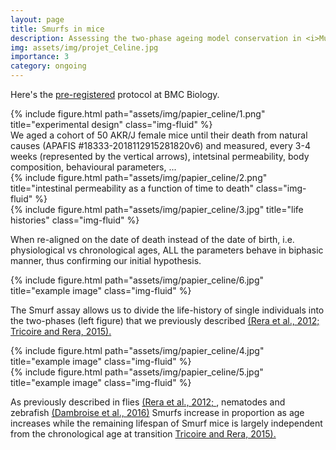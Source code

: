 ```yaml
---
layout: page
title: Smurfs in mice
description: Assessing the two-phase ageing model conservation in <i>Mus musculus</i>
img: assets/img/projet_Celine.jpg
importance: 3
category: ongoing
---
```


Here's the <a href="https://springernature.figshare.com/registered-reports_BMCB">pre-registered</a> protocol at BMC Biology. 

<div class="row">
    <div class="col-sm mt-3 mt-md-0">
        {% include figure.html path="assets/img/papier_celine/1.png" title="experimental design" class="img-fluid" %}
    </div>
    <span>
    We aged a cohort of 50 AKR/J female mice until their death from natural causes (APAFIS #18333-2018112915281820v6) and measured, every 3-4 weeks (represented by the vertical arrows), intetsinal permeability, body composition, behavioural parameters, ...
    </span>
</div>




<div class="row">
    <div class="col-sm-4 mt-3 mt-md-0">
        {% include figure.html path="assets/img/papier_celine/2.png" title="intestinal permeability as a function of time to death" class="img-fluid" %}
    </div>
    <div class="col-sm-8 mt-3 mt-md-0">
        {% include figure.html path="assets/img/papier_celine/3.jpg" title="life histories" class="img-fluid" %}
    </div>
</div>

When re-aligned on the date of death instead of the date of birth, i.e. physiological vs chronological ages, ALL the parameters behave in biphasic manner, thus confirming our initial hypothesis.


<div class="row justify-content-sm-center">
    <div class="col-sm mt-3 mt-md-0">
        {% include figure.html path="assets/img/papier_celine/6.jpg" title="example image" class="img-fluid" %}
    </div>
</div>

The Smurf assay allows us to divide the life-history of single individuals into the two-phases (left figure) that we previously described <a href=""> (Rera et al., 2012; </a> <a href = "https://www.researchgate.net/publication/283494420_A_New_Discontinuous_2_Phases_of_Aging_Model_Lessons_from_Drosophila_melanogaster"> Tricoire and Rera, 2015).</a>


<div class="row justify-content-sm-center">
    <div class="col-sm-8 mt-3 mt-md-0">
        {% include figure.html path="assets/img/papier_celine/4.jpg" title="example image" class="img-fluid" %}
    </div>
    <div class="col-sm-4 mt-3 mt-md-0">
        {% include figure.html path="assets/img/papier_celine/5.jpg" title="example image" class="img-fluid" %}
    </div>
</div>

As previously described in flies <a href="https://www.researchgate.net/publication/233909455_Intestinal_barrier_dysfunction_links_metabolic_and_inflammatory_markers_of_aging_to_death_in_Drosophila"> (Rera et al., 2012; </a>, nematodes and zebrafish <a href="https://www.researchgate.net/publication/299338408_Two_phases_of_aging_separated_by_the_Smurf_transition_as_a_public_path_to_death"> (Dambroise et al., 2016)</a> Smurfs increase in proportion as age increases while the remaining lifespan of Smurf mice is largely independent from the chronological age at transition <a href = "https://www.researchgate.net/publication/283494420_A_New_Discontinuous_2_Phases_of_Aging_Model_Lessons_from_Drosophila_melanogaster"> Tricoire and Rera, 2015).</a></a>
